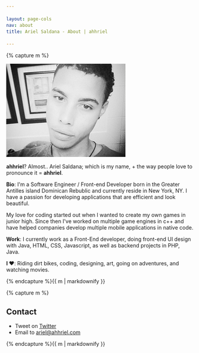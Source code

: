 ```yaml
---

layout: page-cols
nav: about
title: Ariel Saldana - About | ahhriel 

---
```


<div class="page-col">{% capture m %}

![ahhriel about](/img/ariel-saldana-about.jpg)

__ahhriel__? Almost.. Ariel Saldana; which is my name, + the way people love to pronounce it = __ahhriel__.

__Bio__: I'm a Software Engineer / Front-end Developer born in the Greater Antilles island Dominican Rebublic and currently reside in New York, NY. I have a passion for developing applications that are efficient and look beautiful. 


My love for coding started out when I wanted to create my own games in junior high. Since then I've worked on multiple game engines in c++ and have helped companies develop multiple mobile applications in native code. 

__Work__: I currently work as a Front-End developer, doing front-end UI design with Java, HTML, CSS, Javascript, as well as backend projects in PHP, Java.

__I ♥__: Riding dirt bikes, coding, designing, art, going on adventures, and watching movies.

{% endcapture %}{{ m | markdownify }}</div>


<div class="page-col">{% capture m %}

## Contact

* Tweet on [Twitter](http://twitter.com/yerariel)
* Email to [ariel@ahhriel.com](mailto:ariel@ahhriel.com)

{% endcapture %}{{ m | markdownify }}</div>
